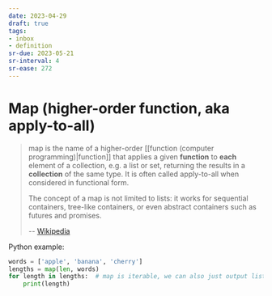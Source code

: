 ```yaml
---
date: 2023-04-29
draft: true
tags:
- inbox
- definition
sr-due: 2023-05-21
sr-interval: 4
sr-ease: 272
---
```


# Map (higher-order function, aka apply-to-all)

> map is the name of a higher-order [[function (computer programming)|function]]
> that applies a given **function** to **each** element of a collection, e.g. a
> list or set, returning the results in a **collection** of the same type. It is
> often called apply-to-all when considered in functional form.
>
> The concept of a map is not limited to lists: it works for sequential
> containers, tree-like containers, or even abstract containers such as futures
> and promises.
>
> -- [Wikipedia](<https://en.wikipedia.org/wiki/Map_(higher-order_function)>)

Python example:

```python
words = ['apple', 'banana', 'cherry']
lengths = map(len, words)
for length in lengths:  # map is iterable, we can also just output list
    print(length)
```
